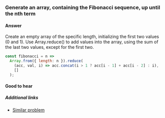 ### Generate an array, containing the Fibonacci sequence, up until the nth term

#### Answer

Create an empty array of the specific length, initializing the first two values (0 and 1). Use Array.reduce() to add values into the array, using the sum of the last two values, except for the first two.

```js
const fibonacci = n =>
  Array.from({ length: n }).reduce(
    (acc, val, i) => acc.concat(i > 1 ? acc[i - 1] + acc[i - 2] : i),
    []
  );
```

#### Good to hear

##### Additional links

* [Similar problem](https://github.com/Chalarangelo/30-seconds-of-code/blob/master/snippets_archive/fibonacciUntilNum.md)

<!-- tags: (javascript) -->
